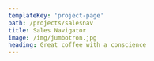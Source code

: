 ```yaml
---
templateKey: 'project-page'
path: /projects/salesnav
title: Sales Navigator
image: /img/jumbotron.jpg
heading: Great coffee with a conscience
---
```

